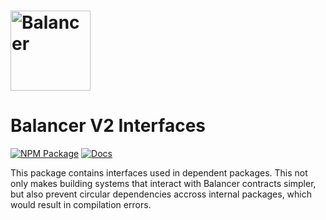 # <img src="../../logo.svg" alt="Balancer" height="128px">

# Balancer V2 Interfaces

[![NPM Package](https://img.shields.io/npm/v/@balancer-labs/v2-interfaces.svg)](https://www.npmjs.org/package/@balancer-labs/v2-interfaces)
[![Docs](https://img.shields.io/badge/docs-%F0%9F%93%84-blue)](https://docs.balancer.fi/developers/smart-contracts/apis/interfaces)

This package contains interfaces used in dependent packages. This not only makes building systems that interact with Balancer contracts simpler, but also prevent circular dependencies accross internal packages, which would result in compilation errors.
